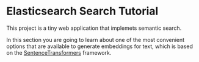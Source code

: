 # Elasticsearch Search Tutorial

This project is a tiny web application that implemets semantic search.

In this section you are going to learn about one of the most convenient options that are available to generate embeddings for text, which is based on the [SentenceTransformers](https://www.sbert.net/) framework.

